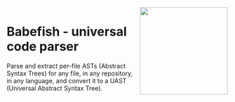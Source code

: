 <img src="https://avatars2.githubusercontent.com/u/25795418?v=3&s=200f" align="right" width="200px" height="200px" />

# Babefish - universal code parser

Parse and extract per-file ASTs (Abstract Syntax Trees) for any file, in any repository, in any language, and convert it to a UAST (Universal Abstract Syntax Tree).
